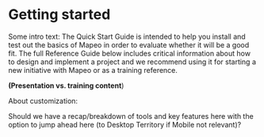 # Getting started

Some intro text: The Quick Start Guide is intended to help you install and test out the basics of Mapeo in order to evaluate whether it will be a good fit. The full Reference Guide below includes critical information about how to design and implement a project and we recommend using it for starting a new initiative with Mapeo or as a training reference.

**\(Presentation vs. training content**\)

About customization:


Should we have a recap/breakdown of tools and key features here with the option to jump ahead here \(to Desktop Territory if Mobile not relevant\)?

  


